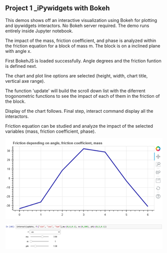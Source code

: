 
## Project 1 _iPywidgets with Bokeh
<p>This demos shows off an interactive visualization using Bokeh for plotting and ipywidgets interactors. No Bokeh server required. The demo runs entirely inside Jupyter notebook.<p>
<p>The impact of the mass, friction coefficient, and phase is analyzed within  the friction equation for a block of mass m. The block is on a inclined plane with angle x. <p>
<p>First BokehJS is loaded successfully.  Angle degrees and the friction funtion is defined next.<p>
<p>The chart and plot line options are selected (height, width, chart title, vertical axe range).<p>
<p>The function 'update' will build the scroll down list with the diferrent trogonometric functions to see the impact of each of them  in the friction of the block. <p>
<p>Display of the chart follows. Final step, interact command display all the interactors.<p> Friction equation can be studied and analyze the impact of the selected variables (mass, friction coefficient, phase).<p>
 
![](/images/FrictionChart1.png)

![](/images/Interactors.png)



